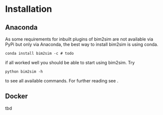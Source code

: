# Installation

## Anaconda
As some requirements for inbuilt plugins of bim2sim are not available via PyPi 
but only via Anaconda, the best way to install bim2sim is using conda.

`conda install bim2sim -c # todo`

if all worked well you should be able to start using bim2sim. Try

`python bim2sim -h`

to see all available commands. For further reading see [](First_steps).

## Docker
tbd